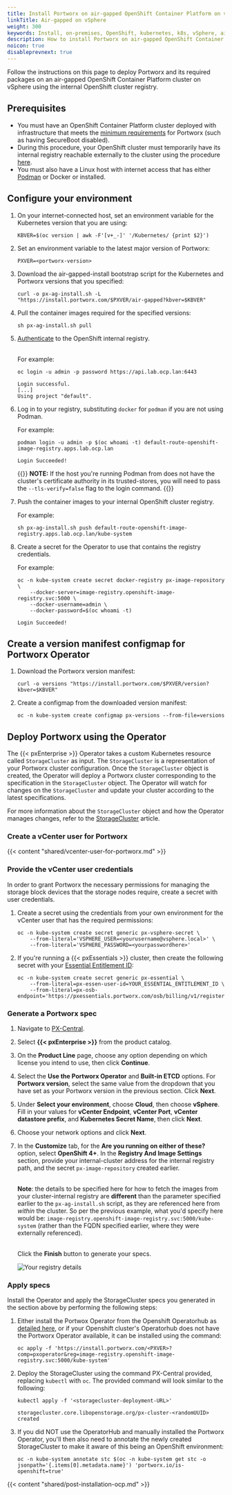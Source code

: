 ```yaml
---
title: Install Portworx on air-gapped OpenShift Container Platform on vSphere
linkTitle: Air-gapped on vSphere
weight: 300
keywords: Install, on-premises, OpenShift, kubernetes, k8s, vSphere, airgap, airgapped
description: How to install Portworx on air-gapped OpenShift Container Platform on vSphere
noicon: true
disableprevnext: true
---
```


Follow the instructions on this page to deploy Portworx and its required packages on an air-gapped OpenShift Container Platform cluster on vSphere using the internal OpenShift cluster registry.

## Prerequisites

* You must have an OpenShift Container Platform cluster deployed with infrastructure that meets the [minimum requirements](/start-here-installation/) for Portworx (such as having SecureBoot disabled).
* During this procedure, your OpenShift cluster must temporarily have its internal registry reachable externally to the cluster using the procedure [here](https://docs.openshift.com/container-platform/latest/registry/securing-exposing-registry.html).
* You must also have a Linux host with internet access that has either [Podman](https://docs.podman.io/) or Docker or installed.

## Configure your environment

1. On your internet-connected host, set an environment variable for the Kubernetes version that you are using:

    ```text
    KBVER=$(oc version | awk -F'[v+_-]' '/Kubernetes/ {print $2}')
    ```
2. Set an environment variable to the latest major version of Portworx:

     ```text
    PXVER=<portworx-version>
     ```

3. Download the air-gapped-install bootstrap script for the Kubernetes and Portworx versions that you specified: 

    ```text
    curl -o px-ag-install.sh -L "https://install.portworx.com/$PXVER/air-gapped?kbver=$KBVER"
    ```

4. Pull the container images required for the specified versions:

    ```text
    sh px-ag-install.sh pull
    ```
5. [Authenticate](https://docs.openshift.com/container-platform/latest/registry/securing-exposing-registry.html#:~:text=Log%20in%20with%20podman%20using%20the%20default%20route%3A) to the OpenShift internal registry. <br><br>

    For example:

    ```text
    oc login -u admin -p password https://api.lab.ocp.lan:6443
    ```
    ```output
    Login successful.
    [...]
    Using project "default".
    ```

6. Log in to your registry, substituting `docker` for `podman` if you are not using Podman.

    For example:
    ```text
    podman login -u admin -p $(oc whoami -t) default-route-openshift-image-registry.apps.lab.ocp.lan
    ```
    ```output
    Login Succeeded!
    ```

    {{<info>}}
**NOTE:** If the host you're running Podman from does not have the cluster's certificate authority in its trusted-stores, you will need to pass the `--tls-verify=false` flag to the login command.
    {{</info>}}

7. Push the container images to your internal OpenShift cluster registry.

    For example:
    ```
    sh px-ag-install.sh push default-route-openshift-image-registry.apps.lab.ocp.lan/kube-system
    ```

8. Create a secret for the Operator to use that contains the registry credentials.

    For example:
    ```text
    oc -n kube-system create secret docker-registry px-image-repository \
        --docker-server=image-registry.openshift-image-registry.svc:5000 \
        --docker-username=admin \
        --docker-password=$(oc whoami -t)
    ```
    ```output
    Login Succeeded!
    ```

## Create a version manifest configmap for Portworx Operator

1. Download the Portworx version manifest:

    ```text
    curl -o versions "https://install.portworx.com/$PXVER/version?kbver=$KBVER"
    ```
2. Create a configmap from the downloaded version manifest:

    ```text
    oc -n kube-system create configmap px-versions --from-file=versions
    ```

## Deploy Portworx using the Operator

The {{< pxEnterprise >}} Operator takes a custom Kubernetes resource called `StorageCluster` as input. The `StorageCluster` is a representation of your Portworx cluster configuration. Once the `StorageCluster` object is created, the Operator will deploy a Portworx cluster corresponding to the specification in the `StorageCluster` object. The Operator will watch for changes on the `StorageCluster` and update your cluster according to the latest specifications.

For more information about the `StorageCluster` object and how the Operator manages changes, refer to the [StorageCluster](/reference/crd/storage-cluster) article.

### Create a vCenter user for Portworx

{{< content "shared/vcenter-user-for-portworx.md" >}}

### Provide the vCenter user credentials

In order to grant Portworx the necessary permissions for managing the storage block devices that the storage nodes require, create a secret with user credentials.

1. Create a secret using the credentials from your own environment for the vCenter user that has the required permissions:

    ```text
    oc -n kube-system create secret generic px-vsphere-secret \
        --from-literal='VSPHERE_USER=<yourusername@vsphere.local>' \
        --from-literal='VSPHERE_PASSWORD=<yourpasswordhere>'
    ```

2. If you're running a {{< pxEssentials >}} cluster, then create the following secret with your [Essential Entitlement ID](https://central.portworx.com/profile):

    <!-- It looks like they may need to enter their own entitlement ID value, is that true? -->

    ```text
    oc -n kube-system create secret generic px-essential \
        --from-literal=px-essen-user-id=YOUR_ESSENTIAL_ENTITLEMENT_ID \
        --from-literal=px-osb-endpoint='https://pxessentials.portworx.com/osb/billing/v1/register'
    ```

### Generate a Portworx spec

1. Navigate to [PX-Central](https://central.portworx.com/).

2. Select **{{< pxEnterprise >}}** from the product catalog.

3. On the **Product Line** page, choose any option depending on which license you intend to use, then click **Continue**.

5. Select the **Use the Portworx Operator** and **Built-in ETCD** options. For **Portworx version**, select the same value from the dropdown that you have set as your Portworx version in the previous section. Click **Next**.

6. Under **Select your environment**, choose **Cloud**, then choose **vSphere**. Fill in your values for **vCenter Endpoint**, **vCenter Port**, **vCenter datastore prefix**, and **Kubernetes Secret Name**, then click **Next**.

7. Choose your network options and click **Next**.

8. In the **Customize** tab, for the **Are you running on either of these?** option, select **OpenShift 4+**. In the **Registry And Image Settings** section, provide your internal-cluster address for the internal registry path, and the secret `px-image-repository` created earlier.<br><br>

    **Note**: the details to be specified here for how to fetch the images from your cluster-internal registry are **different** than the parameter specified earlier to the `px-ag-install.sh` script, as they are referenced here from _within_ the cluster.  So per the previous example, what you'd specify here would be: `image-registry.openshift-image-registry.svc:5000/kube-system` (rather than the FQDN specified earlier, where they were externally referenced).<br><br>

    Click the **Finish** button to generate your specs.

    ![Your registry details](/img/private-registery-airgapped.png)
   
### Apply specs

Install the Operator and apply the StorageCluster specs you generated in the section above by performing the following steps:

1. Either install the Portwox Operator from the Openshift Operatorhub as [detailed here](/install-portworx/openshift/operator/1-prepare/), or if your Openshift cluster's Operatorhub does not have the Portworx Operator available, it can be installed using the command:

    ```text
    oc apply -f 'https://install.portworx.com/<PXVER>?comp=pxoperator&reg=image-registry.openshift-image-registry.svc:5000/kube-system'
    ```

2. Deploy the StorageCluster using the command PX-Central provided, replacing `kubectl` with `oc`. The provided command will look similar to the following:

    ```text
    kubectl apply -f '<storagecluster-deployment-URL>'
    ```
    ```output
    storagecluster.core.libopenstorage.org/px-cluster-<randomUUID> created
    ```

3. If you did NOT use the OperatorHub and manually installed the Portworx Operator, you'll then also need to annotate the newly created StorageCluster to make it aware of this being an OpenShift environment:

   ```text
   oc -n kube-system annotate stc $(oc -n kube-system get stc -o jsonpath='{.items[0].metadata.name}') 'portworx.io/is-openshift=true'
   ```

{{< content "shared/post-installation-ocp.md" >}}
